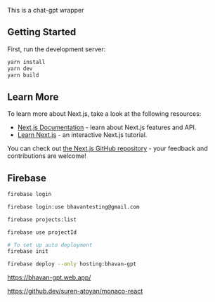 This is a chat-gpt wrapper

## Getting Started

First, run the development server:

```bash
yarn install
yarn dev
yarn build
```

## Learn More

To learn more about Next.js, take a look at the following resources:

-   [Next.js Documentation](https://nextjs.org/docs) - learn about Next.js features and API.
-   [Learn Next.js](https://nextjs.org/learn) - an interactive Next.js tutorial.

You can check out [the Next.js GitHub repository](https://github.com/vercel/next.js/) - your feedback and contributions are welcome!

## Firebase

```bash
firebase login

firebase login:use bhavantesting@gmail.com

firebase projects:list

firebase use projectId

# To set up auto deployment
firebase init

firebase deploy --only hosting:bhavan-gpt
```

https://bhavan-gpt.web.app/

https://github.dev/suren-atoyan/monaco-react

